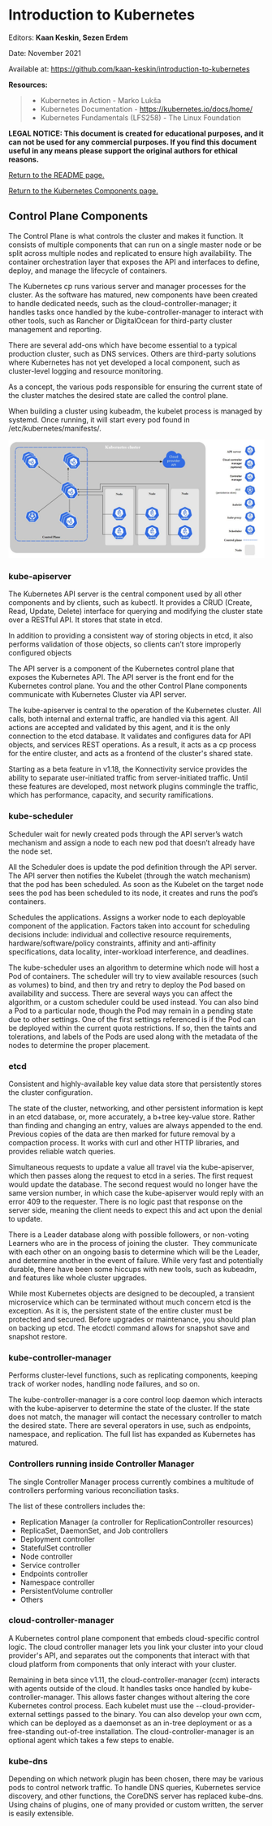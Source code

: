 # Introduction to Kubernetes

Editors: **Kaan Keskin, Sezen Erdem**

Date: November 2021

Available at: https://github.com/kaan-keskin/introduction-to-kubernetes

**Resources:**

> - Kubernetes in Action - Marko Lukša 
> - Kubernetes Documentation - https://kubernetes.io/docs/home/
> - Kubernetes Fundamentals (LFS258) - The Linux Foundation

**LEGAL NOTICE: This document is created for educational purposes, and it can not be used for any commercial purposes. If you find this document useful in any means please support the original authors for ethical reasons.** 

[Return to the README page.](README.md)

[Return to the Kubernetes Components page.](KubernetesComponents.md)

## Control Plane Components

The Control Plane is what controls the cluster and makes it function. It consists of multiple components that can run on a single master node or be split across multiple nodes and replicated to ensure high availability. The container orchestration layer that exposes the API and interfaces to define, deploy, and manage the lifecycle of containers.

The Kubernetes cp runs various server and manager processes for the cluster. As the software has matured, new components have been created to handle dedicated needs, such as the cloud-controller-manager; it handles tasks once handled by the kube-controller-manager to interact with other tools, such as Rancher or DigitalOcean for third-party cluster management and reporting. 

There are several add-ons which have become essential to a typical production cluster, such as DNS services. Others are third-party solutions where Kubernetes has not yet developed a local component, such as cluster-level logging and resource monitoring.

As a concept, the various pods responsible for ensuring the current state of the cluster matches the desired state are called the control plane.

When building a cluster using kubeadm, the kubelet process is managed by systemd. Once running, it will start every pod found in /etc/kubernetes/manifests/.

<img src=".\images\p2_kubernetes_components.jpg"/>

### kube-apiserver

The Kubernetes API server is the central component used by all other components and by clients, such as kubectl. It provides a CRUD (Create, Read, Update, Delete) interface for querying and modifying the cluster state over a RESTful API. It stores that state in etcd.

In addition to providing a consistent way of storing objects in etcd, it also performs validation of those objects, so clients can’t store improperly configured objects 

The API server is a component of the Kubernetes control plane that exposes the Kubernetes API. The API server is the front end for the Kubernetes control plane. You and the other Control Plane components communicate with Kubernetes Cluster via API server.

The kube-apiserver is central to the operation of the Kubernetes cluster. All calls, both internal and external traffic, are handled via this agent. All actions are accepted and validated by this agent, and it is the only connection to the etcd database. It validates and configures data for API objects, and services REST operations. As a result, it acts as a cp process for the entire cluster, and acts as a frontend of the cluster's shared state.

Starting as a beta feature in v1.18, the Konnectivity service provides the ability to separate user-initiated traffic from server-initiated traffic. Until these features are developed, most network plugins commingle the traffic, which has performance, capacity, and security ramifications.

### kube-scheduler

Scheduler wait for newly created pods through the API server’s watch mechanism and assign a node to each new pod that doesn’t already have the node set.

All the Scheduler does is update the pod definition through the API server. The API server then notifies the Kubelet (through the watch mechanism) that the pod has been scheduled. As soon as the Kubelet on the target node sees the pod has been scheduled to its node, it creates and runs the pod’s containers.

Schedules the applications. Assigns a worker node to each deployable component of the application. Factors taken into account for scheduling decisions include: individual and collective resource requirements, hardware/software/policy constraints, affinity and anti-affinity specifications, data locality, inter-workload interference, and deadlines.

The kube-scheduler uses an algorithm to determine which node will host a Pod of containers. The scheduler will try to view available resources (such as volumes) to bind, and then try and retry to deploy the Pod based on availability and success. There are several ways you can affect the algorithm, or a custom scheduler could be used instead. You can also bind a Pod to a particular node, though the Pod may remain in a pending state due to other settings. One of the first settings referenced is if the Pod can be deployed within the current quota restrictions. If so, then the taints and tolerations, and labels of the Pods are used along with the metadata of the nodes to determine the proper placement. 

### etcd

Consistent and highly-available key value data store that persistently stores the cluster configuration.

The state of the cluster, networking, and other persistent information is kept in an etcd database, or, more accurately, a b+tree key-value store. Rather than finding and changing an entry, values are always appended to the end. Previous copies of the data are then marked for future removal by a compaction process. It works with curl and other HTTP libraries, and provides reliable watch queries.

Simultaneous requests to update a value all travel via the kube-apiserver, which then passes along the request to etcd in a series. The first request would update the database. The second request would no longer have the same version number, in which case the kube-apiserver would reply with an error 409 to the requester. There is no logic past that response on the server side, meaning the client needs to expect this and act upon the denial to update.

There is a Leader database along with possible followers, or non-voting Learners who are in the process of joining the cluster.  They communicate with each other on an ongoing basis to determine which will be the Leader, and determine another in the event of failure. While very fast and potentially durable, there have been some hiccups with new tools, such as kubeadm, and features like whole cluster upgrades.

While most Kubernetes objects are designed to be decoupled, a transient microservice which can be terminated without much concern etcd is the exception. As it is, the persistent state of the entire cluster must be protected and secured. Before upgrades or maintenance, you should plan on backing up etcd. The etcdctl command allows for snapshot save and snapshot restore.

### kube-controller-manager

Performs cluster-level functions, such as replicating components, keeping track of worker nodes, handling node failures, and so on.

The kube-controller-manager is a core control loop daemon which interacts with the kube-apiserver to determine the state of the cluster. If the state does not match, the manager will contact the necessary controller to match the desired state. There are several operators in use, such as endpoints, namespace, and replication. The full list has expanded as Kubernetes has matured. 

### Controllers running inside Controller Manager

The single Controller Manager process currently combines a multitude of controllers performing various reconciliation tasks.

The list of these controllers includes the:

- Replication Manager (a controller for ReplicationController resources)
- ReplicaSet, DaemonSet, and Job controllers
- Deployment controller
- StatefulSet controller
- Node controller
- Service controller
- Endpoints controller
- Namespace controller
- PersistentVolume controller
- Others

### cloud-controller-manager

A Kubernetes control plane component that embeds cloud-specific control logic. The cloud controller manager lets you link your cluster into your cloud provider's API, and separates out the components that interact with that cloud platform from components that only interact with your cluster.

Remaining in beta since v1.11, the cloud-controller-manager (ccm) interacts with agents outside of the cloud. It handles tasks once handled by kube-controller-manager. This allows faster changes without altering the core Kubernetes control process. Each kubelet must use the --cloud-provider-external settings passed to the binary. You can also develop your own ccm, which can be deployed as a daemonset as an in-tree deployment or as a free-standing out-of-tree installation. The cloud-controller-manager is an optional agent which takes a few steps to enable.

### kube-dns

Depending on which network plugin has been chosen, there may be various pods to control network traffic. To handle DNS queries, Kubernetes service discovery, and other functions, the CoreDNS server has replaced kube-dns. Using chains of plugins, one of many provided or custom written, the server is easily extensible.
